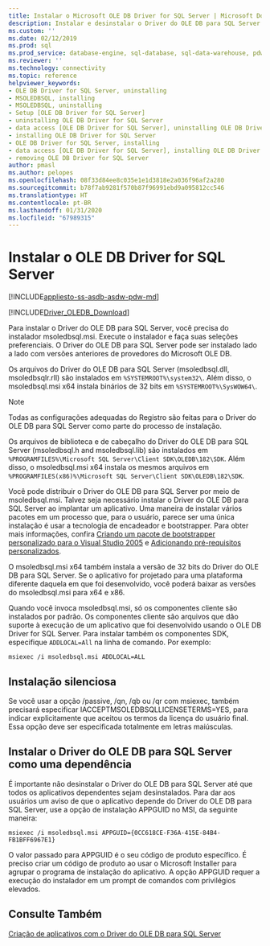 ```yaml
---
title: Instalar o Microsoft OLE DB Driver for SQL Server | Microsoft Docs
description: Instalar e desinstalar o Driver do OLE DB para SQL Server
ms.custom: ''
ms.date: 02/12/2019
ms.prod: sql
ms.prod_service: database-engine, sql-database, sql-data-warehouse, pdw
ms.reviewer: ''
ms.technology: connectivity
ms.topic: reference
helpviewer_keywords:
- OLE DB Driver for SQL Server, uninstalling
- MSOLEDBSQL, installing
- MSOLEDBSQL, uninstalling
- Setup [OLE DB Driver for SQL Server]
- uninstalling OLE DB Driver for SQL Server
- data access [OLE DB Driver for SQL Server], uninstalling OLE DB Driver for SQL Server
- installing OLE DB Driver for SQL Server
- OLE DB Driver for SQL Server, installing
- data access [OLE DB Driver for SQL Server], installing OLE DB Driver for SQL Server
- removing OLE DB Driver for SQL Server
author: pmasl
ms.author: pelopes
ms.openlocfilehash: 08f33d84ee8c035e1e1d3818e2a036f96af2a280
ms.sourcegitcommit: b78f7ab9281f570b87f96991ebd9a095812cc546
ms.translationtype: HT
ms.contentlocale: pt-BR
ms.lasthandoff: 01/31/2020
ms.locfileid: "67989315"
---
```

# <a name="installing-ole-db-driver-for-sql-server"></a>Instalar o OLE DB Driver for SQL Server
[!INCLUDE[appliesto-ss-asdb-asdw-pdw-md](../../../includes/appliesto-ss-asdb-asdw-pdw-md.md)]

[!INCLUDE[Driver_OLEDB_Download](../../../includes/driver_oledb_download.md)]

Para instalar o Driver do OLE DB para SQL Server, você precisa do instalador msoledbsql.msi.
Execute o instalador e faça suas seleções preferenciais. O Driver do OLE DB para SQL Server pode ser instalado lado a lado com versões anteriores de provedores do Microsoft OLE DB.

Os arquivos do Driver do OLE DB para SQL Server (msoledbsql.dll, msoledbsqlr.rll) são instalados em `%SYSTEMROOT%\system32\`. Além disso, o msoledbsql.msi x64 instala binários de 32 bits em `%SYSTEMROOT%\SysWOW64\`.

> [!NOTE]  
> Todas as configurações adequadas do Registro são feitas para o Driver do OLE DB para SQL Server como parte do processo de instalação.  

Os arquivos de biblioteca e de cabeçalho do Driver do OLE DB para SQL Server (msoledbsql.h and msoledbsql.lib) são instalados em `%PROGRAMFILES%\Microsoft SQL Server\Client SDK\OLEDB\182\SDK`. Além disso, o msoledbsql.msi x64 instala os mesmos arquivos em `%PROGRAMFILES(x86)%\Microsoft SQL Server\Client SDK\OLEDB\182\SDK`.  

Você pode distribuir o Driver do OLE DB para SQL Server por meio de msoledbsql.msi. Talvez seja necessário instalar o Driver do OLE DB para SQL Server ao implantar um aplicativo. Uma maneira de instalar vários pacotes em um processo que, para o usuário, parece ser uma única instalação é usar a tecnologia de encadeador e bootstrapper. Para obter mais informações, confira [Criando um pacote de bootstrapper personalizado para o Visual Studio 2005](https://go.microsoft.com/fwlink/?LinkId=115667) e [Adicionando pré-requisitos personalizados](https://go.microsoft.com/fwlink/?LinkId=115668).  
  
O msoledbsql.msi x64 também instala a versão de 32 bits do Driver do OLE DB para SQL Server. Se o aplicativo for projetado para uma plataforma diferente daquela em que foi desenvolvido, você poderá baixar as versões do msoledbsql.msi para x64 e x86.

Quando você invoca msoledbsql.msi, só os componentes cliente são instalados por padrão. Os componentes cliente são arquivos que dão suporte à execução de um aplicativo que foi desenvolvido usando o OLE DB Driver for SQL Server. Para instalar também os componentes SDK, especifique `ADDLOCAL=All` na linha de comando. Por exemplo:  

`msiexec /i msoledbsql.msi ADDLOCAL=ALL`  

## <a name="silent-install"></a>Instalação silenciosa  
 Se você usar a opção /passive, /qn, /qb ou /qr com msiexec, também precisará especificar IACCEPTMSOLEDBSQLLICENSETERMS=YES, para indicar explicitamente que aceitou os termos da licença do usuário final. Essa opção deve ser especificada totalmente em letras maiúsculas.  

## <a name="installing-ole-db-driver-for-sql-server-as-a-dependency"></a>Instalar o Driver do OLE DB para SQL Server como uma dependência  
É importante não desinstalar o Driver do OLE DB para SQL Server até que todos os aplicativos dependentes sejam desinstalados. Para dar aos usuários um aviso de que o aplicativo depende do Driver do OLE DB para SQL Server, use a opção de instalação APPGUID no MSI, da seguinte maneira:  

 `msiexec /i msoledbsql.msi APPGUID={0CC618CE-F36A-415E-84B4-FB1BFF6967E1}`  

O valor passado para APPGUID é o seu código de produto específico. É preciso criar um código de produto ao usar o Microsoft Installer para agrupar o programa de instalação do aplicativo.
A opção APPGUID requer a execução do instalador em um prompt de comandos com privilégios elevados.

## <a name="see-also"></a>Consulte Também  
 [Criação de aplicativos com o Driver do OLE DB para SQL Server](../../oledb/applications/building-applications-with-oledb-driver-for-sql-server.md)   

